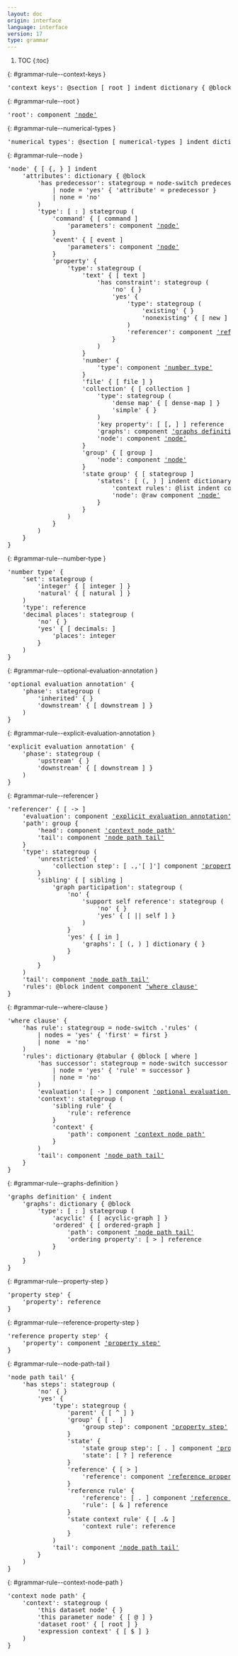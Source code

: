 ```yaml
---
layout: doc
origin: interface
language: interface
version: 17
type: grammar
---
```


1. TOC
{:toc}


{: #grammar-rule--context-keys }
<div class="language-js highlighter-rouge">
<div class="highlight">
<pre class="highlight language-js code-custom">
'<span class="token string">context keys</span>': @section [ <span class="token operator">root</span> ] indent dictionary { @block }
</pre>
</div>
</div>

{: #grammar-rule--root }
<div class="language-js highlighter-rouge">
<div class="highlight">
<pre class="highlight language-js code-custom">
'<span class="token string">root</span>': component <a href="#grammar-rule--node">'node'</a>
</pre>
</div>
</div>

{: #grammar-rule--numerical-types }
<div class="language-js highlighter-rouge">
<div class="highlight">
<pre class="highlight language-js code-custom">
'<span class="token string">numerical types</span>': @section [ <span class="token operator">numerical-types</span> ] indent dictionary { @block }
</pre>
</div>
</div>

{: #grammar-rule--node }
<div class="language-js highlighter-rouge">
<div class="highlight">
<pre class="highlight language-js code-custom">
'<span class="token string">node</span>' { [ <span class="token operator">{</span>, <span class="token operator">}</span> ] indent
	'<span class="token string">attributes</span>': dictionary { @block
		'<span class="token string">has predecessor</span>': stategroup = node-switch predecessor (
			| node = '<span class="token string">yes</span>' { '<span class="token string">attribute</span>' = predecessor }
			| none = '<span class="token string">no</span>'
		)
		'<span class="token string">type</span>': [ <span class="token operator">:</span> ] stategroup (
			'<span class="token string">command</span>' { [ <span class="token operator">command</span> ]
				'<span class="token string">parameters</span>': component <a href="#grammar-rule--node">'node'</a>
			}
			'<span class="token string">event</span>' { [ <span class="token operator">event</span> ]
				'<span class="token string">parameters</span>': component <a href="#grammar-rule--node">'node'</a>
			}
			'<span class="token string">property</span>' {
				'<span class="token string">type</span>': stategroup (
					'<span class="token string">text</span>' { [ <span class="token operator">text</span> ]
						'<span class="token string">has constraint</span>': stategroup (
							'<span class="token string">no</span>' { }
							'<span class="token string">yes</span>' {
								'<span class="token string">type</span>': stategroup (
									'<span class="token string">existing</span>' { }
									'<span class="token string">nonexisting</span>' { [ <span class="token operator">new</span> ] }
								)
								'<span class="token string">referencer</span>': component <a href="#grammar-rule--referencer">'referencer'</a>
							}
						)
					}
					'<span class="token string">number</span>' {
						'<span class="token string">type</span>': component <a href="#grammar-rule--number-type">'number type'</a>
					}
					'<span class="token string">file</span>' { [ <span class="token operator">file</span> ] }
					'<span class="token string">collection</span>' { [ <span class="token operator">collection</span> ]
						'<span class="token string">type</span>': stategroup (
							'<span class="token string">dense map</span>' { [ <span class="token operator">dense-map</span> ] }
							'<span class="token string">simple</span>' { }
						)
						'<span class="token string">key property</span>': [ <span class="token operator">[</span>, <span class="token operator">]</span> ] reference
						'<span class="token string">graphs</span>': component <a href="#grammar-rule--graphs-definition">'graphs definition'</a>
						'<span class="token string">node</span>': component <a href="#grammar-rule--node">'node'</a>
					}
					'<span class="token string">group</span>' { [ <span class="token operator">group</span> ]
						'<span class="token string">node</span>': component <a href="#grammar-rule--node">'node'</a>
					}
					'<span class="token string">state group</span>' { [ <span class="token operator">stategroup</span> ]
						'<span class="token string">states</span>': [ <span class="token operator">(</span>, <span class="token operator">)</span> ] indent dictionary { @block
							'<span class="token string">context rules</span>': @list indent component <a href="#grammar-rule--where-clause">'where clause'</a>
							'<span class="token string">node</span>': @raw component <a href="#grammar-rule--node">'node'</a>
						}
					}
				)
			}
		)
	}
}
</pre>
</div>
</div>

{: #grammar-rule--number-type }
<div class="language-js highlighter-rouge">
<div class="highlight">
<pre class="highlight language-js code-custom">
'<span class="token string">number type</span>' {
	'<span class="token string">set</span>': stategroup (
		'<span class="token string">integer</span>' { [ <span class="token operator">integer</span> ] }
		'<span class="token string">natural</span>' { [ <span class="token operator">natural</span> ] }
	)
	'<span class="token string">type</span>': reference
	'<span class="token string">decimal places</span>': stategroup (
		'<span class="token string">no</span>' { }
		'<span class="token string">yes</span>' { [ <span class="token operator">decimals:</span> ]
			'<span class="token string">places</span>': integer
		}
	)
}
</pre>
</div>
</div>

{: #grammar-rule--optional-evaluation-annotation }
<div class="language-js highlighter-rouge">
<div class="highlight">
<pre class="highlight language-js code-custom">
'<span class="token string">optional evaluation annotation</span>' {
	'<span class="token string">phase</span>': stategroup (
		'<span class="token string">inherited</span>' { }
		'<span class="token string">downstream</span>' { [ <span class="token operator">downstream</span> ] }
	)
}
</pre>
</div>
</div>

{: #grammar-rule--explicit-evaluation-annotation }
<div class="language-js highlighter-rouge">
<div class="highlight">
<pre class="highlight language-js code-custom">
'<span class="token string">explicit evaluation annotation</span>' {
	'<span class="token string">phase</span>': stategroup (
		'<span class="token string">upstream</span>' { }
		'<span class="token string">downstream</span>' { [ <span class="token operator">downstream</span> ] }
	)
}
</pre>
</div>
</div>

{: #grammar-rule--referencer }
<div class="language-js highlighter-rouge">
<div class="highlight">
<pre class="highlight language-js code-custom">
'<span class="token string">referencer</span>' { [ <span class="token operator">-></span> ]
	'<span class="token string">evaluation</span>': component <a href="#grammar-rule--explicit-evaluation-annotation">'explicit evaluation annotation'</a>
	'<span class="token string">path</span>': group {
		'<span class="token string">head</span>': component <a href="#grammar-rule--context-node-path">'context node path'</a>
		'<span class="token string">tail</span>': component <a href="#grammar-rule--node-path-tail">'node path tail'</a>
	}
	'<span class="token string">type</span>': stategroup (
		'<span class="token string">unrestricted</span>' {
			'<span class="token string">collection step</span>': [ <span class="token operator">.</span>,'<span class="token string">[ ]</span>'] component <a href="#grammar-rule--property-step">'property step'</a>
		}
		'<span class="token string">sibling</span>' { [ <span class="token operator">sibling</span> ]
			'<span class="token string">graph participation</span>': stategroup (
				'<span class="token string">no</span>' {
					'<span class="token string">support self reference</span>': stategroup (
						'<span class="token string">no</span>' { }
						'<span class="token string">yes</span>' { [ <span class="token operator">||</span> <span class="token operator">self</span> ] }
					)
				}
				'<span class="token string">yes</span>' { [ <span class="token operator">in</span> ]
					'<span class="token string">graphs</span>': [ <span class="token operator">(</span>, <span class="token operator">)</span> ] dictionary { }
				}
			)
		}
	)
	'<span class="token string">tail</span>': component <a href="#grammar-rule--node-path-tail">'node path tail'</a>
	'<span class="token string">rules</span>': @block indent component <a href="#grammar-rule--where-clause">'where clause'</a>
}
</pre>
</div>
</div>

{: #grammar-rule--where-clause }
<div class="language-js highlighter-rouge">
<div class="highlight">
<pre class="highlight language-js code-custom">
'<span class="token string">where clause</span>' {
	'<span class="token string">has rule</span>': stategroup = node-switch .'<span class="token string">rules</span>' (
		| nodes = '<span class="token string">yes</span>' { '<span class="token string">first</span>' = first }
		| none  = '<span class="token string">no</span>'
	)
	'<span class="token string">rules</span>': dictionary @tabular { @block [ <span class="token operator">where</span> ]
		'<span class="token string">has successor</span>': stategroup = node-switch successor (
			| node = '<span class="token string">yes</span>' { '<span class="token string">rule</span>' = successor }
			| none = '<span class="token string">no</span>'
		)
		'<span class="token string">evaluation</span>': [ <span class="token operator">-></span> ] component <a href="#grammar-rule--optional-evaluation-annotation">'optional evaluation annotation'</a>
		'<span class="token string">context</span>': stategroup (
			'<span class="token string">sibling rule</span>' {
				'<span class="token string">rule</span>': reference
			}
			'<span class="token string">context</span>' {
				'<span class="token string">path</span>': component <a href="#grammar-rule--context-node-path">'context node path'</a>
			}
		)
		'<span class="token string">tail</span>': component <a href="#grammar-rule--node-path-tail">'node path tail'</a>
	}
}
</pre>
</div>
</div>

{: #grammar-rule--graphs-definition }
<div class="language-js highlighter-rouge">
<div class="highlight">
<pre class="highlight language-js code-custom">
'<span class="token string">graphs definition</span>' { indent
	'<span class="token string">graphs</span>': dictionary { @block
		'<span class="token string">type</span>': [ <span class="token operator">:</span> ] stategroup (
			'<span class="token string">acyclic</span>' { [ <span class="token operator">acyclic-graph</span> ] }
			'<span class="token string">ordered</span>' { [ <span class="token operator">ordered-graph</span> ]
				'<span class="token string">path</span>': component <a href="#grammar-rule--node-path-tail">'node path tail'</a>
				'<span class="token string">ordering property</span>': [ <span class="token operator">></span> ] reference
			}
		)
	}
}
</pre>
</div>
</div>

{: #grammar-rule--property-step }
<div class="language-js highlighter-rouge">
<div class="highlight">
<pre class="highlight language-js code-custom">
'<span class="token string">property step</span>' {
	'<span class="token string">property</span>': reference
}
</pre>
</div>
</div>

{: #grammar-rule--reference-property-step }
<div class="language-js highlighter-rouge">
<div class="highlight">
<pre class="highlight language-js code-custom">
'<span class="token string">reference property step</span>' {
	'<span class="token string">property</span>': component <a href="#grammar-rule--property-step">'property step'</a>
}
</pre>
</div>
</div>

{: #grammar-rule--node-path-tail }
<div class="language-js highlighter-rouge">
<div class="highlight">
<pre class="highlight language-js code-custom">
'<span class="token string">node path tail</span>' {
	'<span class="token string">has steps</span>': stategroup (
		'<span class="token string">no</span>' { }
		'<span class="token string">yes</span>' {
			'<span class="token string">type</span>': stategroup (
				'<span class="token string">parent</span>' { [ <span class="token operator">^</span> ] }
				'<span class="token string">group</span>' { [ <span class="token operator">.</span> ]
					'<span class="token string">group step</span>': component <a href="#grammar-rule--property-step">'property step'</a>
				}
				'<span class="token string">state</span>' {
					'<span class="token string">state group step</span>': [ <span class="token operator">.</span> ] component <a href="#grammar-rule--property-step">'property step'</a>
					'<span class="token string">state</span>': [ <span class="token operator">?</span> ] reference
				}
				'<span class="token string">reference</span>' { [ <span class="token operator">></span> ]
					'<span class="token string">reference</span>': component <a href="#grammar-rule--reference-property-step">'reference property step'</a>
				}
				'<span class="token string">reference rule</span>' {
					'<span class="token string">reference</span>': [ <span class="token operator">.</span> ] component <a href="#grammar-rule--reference-property-step">'reference property step'</a>
					'<span class="token string">rule</span>': [ <span class="token operator">&</span> ] reference
				}
				'<span class="token string">state context rule</span>' { [ <span class="token operator">.&</span> ]
					'<span class="token string">context rule</span>': reference
				}
			)
			'<span class="token string">tail</span>': component <a href="#grammar-rule--node-path-tail">'node path tail'</a>
		}
	)
}
</pre>
</div>
</div>

{: #grammar-rule--context-node-path }
<div class="language-js highlighter-rouge">
<div class="highlight">
<pre class="highlight language-js code-custom">
'<span class="token string">context node path</span>' {
	'<span class="token string">context</span>': stategroup (
		'<span class="token string">this dataset node</span>' { }
		'<span class="token string">this parameter node</span>' { [ <span class="token operator">@</span> ] }
		'<span class="token string">dataset root</span>' { [ <span class="token operator">root</span> ] }
		'<span class="token string">expression context</span>' { [ <span class="token operator">$</span> ] }
	)
}
</pre>
</div>
</div>
